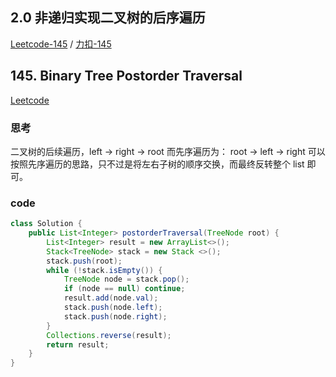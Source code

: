 
## 2.0 非递归实现二叉树的后序遍历
[Leetcode-145](https://leetcode.com/problems/binary-tree-postorder-traversal/description/) / [力扣-145](https://leetcode-cn.com/problems/binary-tree-postorder-traversal/description/)


## 145. Binary Tree Postorder Traversal

[Leetcode](https://leetcode-cn.com/problems/binary-tree-postorder-traversal/)

### 思考
二叉树的后续遍历，left -> right -> root
而先序遍历为： root -> left -> right
可以按照先序遍历的思路，只不过是将左右子树的顺序交换，而最终反转整个 list 即可。
### code

```java
class Solution {
    public List<Integer> postorderTraversal(TreeNode root) {
        List<Integer> result = new ArrayList<>();
        Stack<TreeNode> stack = new Stack <>();
        stack.push(root);
        while (!stack.isEmpty()) {
            TreeNode node = stack.pop();
            if (node == null) continue;
            result.add(node.val);
            stack.push(node.left);
            stack.push(node.right);
        }
        Collections.reverse(result);
        return result;
    }
}
```

